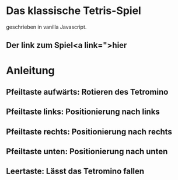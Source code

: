 # Das klassische Tetris-Spiel 
geschrieben in vanilla Javascript. 
## Der link zum Spiel<a link=">hier </a>
# Anleitung
## Pfeiltaste aufwärts: Rotieren des Tetromino
## Pfeiltaste links: Positionierung nach links
## Pfeiltaste rechts: Positionierung nach rechts
## Pfeiltaste unten: Positionierung nach unten
## Leertaste: Lässt das Tetromino fallen
